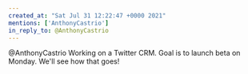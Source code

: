 ```yaml
---
created_at: "Sat Jul 31 12:22:47 +0000 2021"
mentions: ['AnthonyCastrio']
in_reply_to: @AnthonyCastrio
---
```


@AnthonyCastrio Working on a Twitter CRM. Goal is to launch beta on Monday. We'll see how that goes!